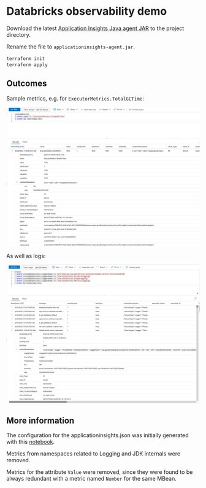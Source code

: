# Databricks observability demo

Download the latest [Application Insights Java agent JAR](https://github.com/microsoft/ApplicationInsights-Java/releases) to the project directory.

Rename the file to `applicationinsights-agent.jar`.

```shell
terraform init
terraform apply
```


## Outcomes

Sample metrics, e.g. for `ExecutorMetrics.TotalGCTime`:

![Metrics screenshot](assets/metrics.png)

As well as logs:

![Logs screenshot](assets/logs.png)

## More information

The configuration for the applicationinsights.json was initially generated with this [notebook](assets/dump-jmx-notebook.html).

Metrics from namespaces related to Logging and JDK internals were removed.

Metrics for the attribute `Value` were removed, since they were found to be always redundant with a metric named `Number` for the same MBean.
